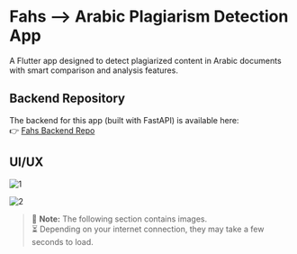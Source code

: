 # Fahs --> Arabic Plagiarism Detection App

A Flutter app designed to detect plagiarized content in Arabic documents with smart comparison and analysis features.

## Backend Repository
The backend for this app (built with FastAPI) is available here:  
👉 [Fahs Backend Repo](https://github.com/WalidSellami/plag_check)


## UI/UX

![1](https://github.com/SellamiWalid/fahs_app/assets/119450519/d8026e98-e3d7-4764-a500-0c0d5656e587)

![2](https://github.com/SellamiWalid/fahs_app/assets/119450519/b3bf1713-9e22-4682-86a2-da601e56a2eb)

> 📸 **Note:** The following section contains images.  
> ⏳ Depending on your internet connection, they may take a few seconds to load.
